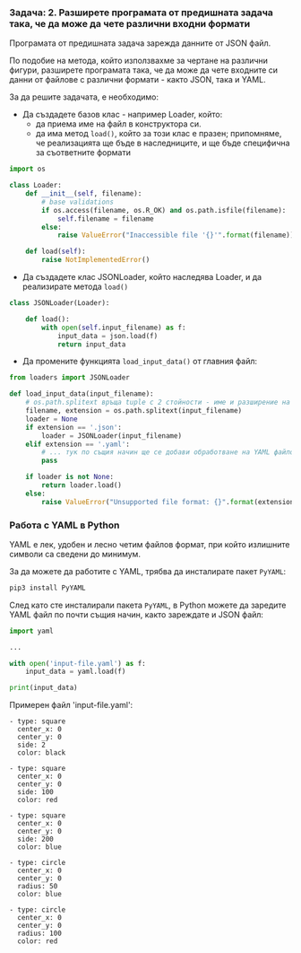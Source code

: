 ### Задача: 2. Разширете програмата от предишната задача така, че да може да чете различни входни формати


Програмата от предишната задача зарежда данните от JSON файл.

По подобие на метода, който използвахме за чертане на различни фигури, разширете програмата така, че да може да чете входните си данни от файлове с различни формати - както JSON, така и YAML.

За да решите задачата, е необходимо:

- Да създадете базов клас - например Loader, който:
  * да приема име на файл в конструктора си.
  * да има метод ```load()```, който за този клас е празен; припомняме, че реализацията ще бъде в наследниците, и ще бъде специфична за съответните формати

```python
import os

class Loader:
    def __init__(self, filename):
        # base validations
        if os.access(filename, os.R_OK) and os.path.isfile(filename):
            self.filename = filename
        else:
            raise ValueError("Inaccessible file '{}'".format(filename))

    def load(self):
        raise NotImplementedError()
```

- Да създадете клас JSONLoader, който наследява Loader, и да реализирате метода ```load()```

```python
class JSONLoader(Loader):

    def load():
        with open(self.input_filename) as f:
            input_data = json.load(f)
            return input_data
```

- Да промените функцията ```load_input_data()``` от главния файл:

```python
from loaders import JSONLoader

def load_input_data(input_filename):
    # os.path.splitext връща tuple с 2 стойности - име и разширение на файла
    filename, extension = os.path.splitext(input_filename)
    loader = None
    if extension == '.json':
        loader = JSONLoader(input_filename)
    elif extension == '.yaml':
        # ... тук по същия начин ще се добави обработване на YAML файлове
        pass

    if loader is not None:
        return loader.load()
    else:
        raise ValueError("Unsupported file format: {}".format(extension))
```

### Работа с YAML в Python
YAML e лек, удобен и лесно четим файлов формат, при който излишните символи са сведени до минимум.

За да можете да работите с YAML, трябва да инсталирате пакет ```PyYAML```:

```python
pip3 install PyYAML
```

След като сте инсталирали пакета ```PyYAML```, в Python можете да заредите YAML файл по почти същия начин, както зареждате и JSON файл:

```python
import yaml

...

with open('input-file.yaml') as f:
    input_data = yaml.load(f)

print(input_data)
```

Примерен файл 'input-file.yaml':

```
- type: square
  center_x: 0
  center_y: 0
  side: 2
  color: black

- type: square
  center_x: 0
  center_y: 0
  side: 100
  color: red

- type: square
  center_x: 0
  center_y: 0
  side: 200
  color: blue

- type: circle
  center_x: 0
  center_y: 0
  radius: 50
  color: blue

- type: circle
  center_x: 0
  center_y: 0
  radius: 100
  color: red
```
